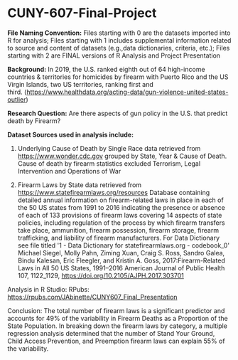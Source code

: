# CUNY-607-Final-Project

**File Naming Convention:** 
Files starting with 0 are the datasets imported into R for analysis;
Files starting with 1 includes supplemental information related to source and content of datasets (e.g.,data dictionaries, criteria, etc.);
Files starting with 2 are FINAL versions of R Analysis and Project Presentation

**Background:** 
In 2019, the U.S. ranked eighth out of 64 high-income countries & territories for homicides by firearm with Puerto Rico and the US Virgin Islands, two US territories, ranking first and third. (https://www.healthdata.org/acting-data/gun-violence-united-states-outlier)

**Research Question:** 
Are there aspects of gun policy in the U.S. that predict death by Firearm?

**Dataset Sources used in analysis include:**
1) Underlying Cause of Death by Single Race data retrieved from https://www.wonder.cdc.gov grouped by State, Year & Cause of Death.  Cause of death by firearm statistics excluded Terrorism, Legal Intervention and Operations of War

2) Firearm Laws by State data retrieved from https://www.statefirearmlaws.org/resources
Database containing detailed annual information on firearm-related laws in place in each of the 50 US states from 1991 to 2016 indicating the presence or absence of each of 133 provisions of firearm laws covering 14 aspects of state policies, including regulation of the process by which firearm transfers take place, ammunition, firearm possession, firearm storage, firearm trafficking, and liability of firearm manufacturers.
    For Data Dictionary see file titled '1 - Data Dictionary for statefirearmlaws.org - codebook_0'
    Michael Siegel, Molly Pahn, Ziming Xuan, Craig S. Ross, Sandro Galea, Bindu Kalesan, Eric Fleegler, and Kristin A. Goss, 
      2017:Firearm-Related Laws in All 50 US States, 1991–2016 American Journal of Public Health 107, 1122_1129, https://doi.org/10.2105/AJPH.2017.303701

Analysis in R Studio:
RPubs: https://rpubs.com/JAbinette/CUNY607_Final_Presentation
    
Conclusion:
The total number of firearm laws is a significant predictor and accounts for 49% of the variability in Firearm Deaths as a Proportion of the State Population. In breaking down the firearm laws by category, a multiple regression analysis determined that the number of Stand Your Ground, Child Access Prevention, and Preemption firearm laws can explain 55% of the variability.
